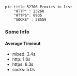
```mermaid
pie title 52706 Proxies in list
    "HTTP" : 23260
    "HTTPS": 6935
    "SOCKS" : 28559
```

### Some Info
#### Average Timeout

- mixed: 3.4s
- http: 1.6s
- https: 8.3s
- socks: 5.0s